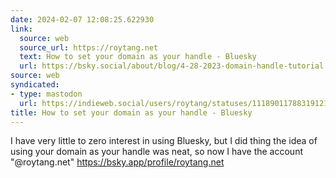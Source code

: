 ```yaml
---
date: 2024-02-07 12:08:25.622930
link:
  source: web
  source_url: https://roytang.net
  text: How to set your domain as your handle - Bluesky
  url: https://bsky.social/about/blog/4-28-2023-domain-handle-tutorial
source: web
syndicated:
- type: mastodon
  url: https://indieweb.social/users/roytang/statuses/111890117883191219
title: How to set your domain as your handle - Bluesky
---
```


I have very little to zero interest in using Bluesky, but I did thing the idea of using your domain as your handle was neat, so now I have the account "@roytang.net" https://bsky.app/profile/roytang.net